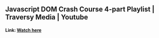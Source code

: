 ## Javascript DOM Crash Course 4-part Playlist | Traversy Media | Youtube
#### Link: <a href="https://youtube.com/playlist?list=PLWrdF35wo-ISLXL9R7khxtpZ17jCsmeiv">Watch here</a>
